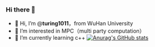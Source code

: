 ### Hi there 👋

<!--
**turing1011/turing1011** is a ✨ _special_ ✨ repository because its `README.md` (this file) appears on your GitHub profile.

Here are some ideas to get you started:

- 🔭 I’m currently working on ...
- 🌱 I’m currently learning ...
- 👯 I’m looking to collaborate on ...
- 🤔 I’m looking for help with ...
- 💬 Ask me about ...
- 📫 How to reach me: ...
- 😄 Pronouns: ...
- ⚡ Fun fact: ...
-->
- 👋 Hi, I’m @**turing1011**，from WuHan University
- 👀 I’m interested in MPC（multi party computation）
- 🌱 I’m currently learning c++
[![Anurag's GitHub stats](https://github-readme-stats.vercel.app/api?username=turing1011)](https://github.com/anuraghazra/github-readme-stats)
